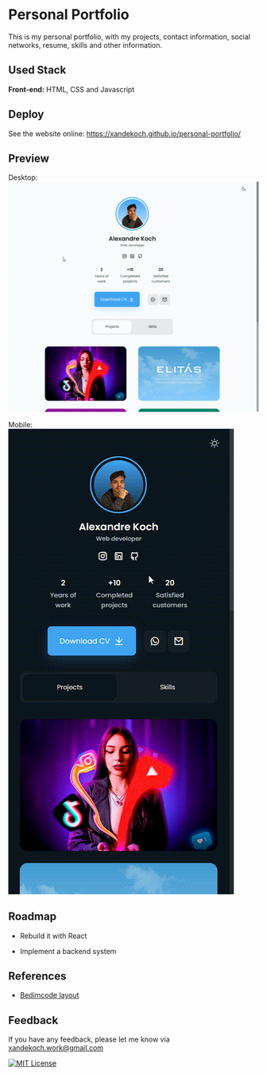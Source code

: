 
# Personal Portfolio

This is my personal portfolio, with my projects, contact information, social networks, resume, skills and other information.



## Used Stack

**Front-end:** HTML, CSS and Javascript


## Deploy

See the website online: https://xandekoch.github.io/personal-portfolio/


## Preview
Desktop:
![App Screenshot](./assets/gif/desktop.gif)

Mobile:
![App Screenshot](./assets/gif/mobile.gif)


## Roadmap

- Rebuild it with React

- Implement a backend system


## References

 - [Bedimcode layout](https://www.youtube.com/watch?v=mq0xJxOTiYo&list=PLqdqtm9Qt_k7Ck1w8-Gi5rRXuEAcC2PUt&index=6&t=1115s&ab_channel=Bedimcode)


## Feedback

If you have any feedback, please let me know via xandekoch.work@gmail.com


[![MIT License](https://img.shields.io/badge/License-MIT-green.svg)](https://choosealicense.com/licenses/mit/)



